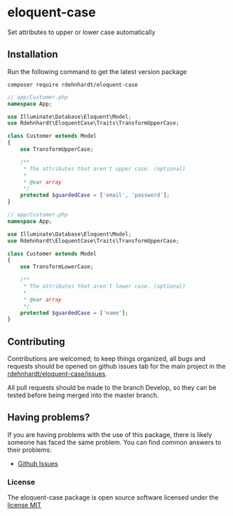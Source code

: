 # eloquent-case
Set attributes to upper or lower case automatically

## Installation

Run the following command to get the latest version package

```
composer require rdehnhardt/eloquent-case
```

```php
// app/Customer.php
namespace App;

use Illuminate\Database\Eloquent\Model;
use Rdehnhardt\EloquentCase\Traits\TransformUpperCase;

class Customer extends Model
{
    use TransformUpperCase;

    /**
     * The attributes that aren't upper case. (optional)
     *
     * @var array
     */
    protected $guardedCase = ['email', 'password'];
}
```

```php
// app/Customer.php
namespace App;

use Illuminate\Database\Eloquent\Model;
use Rdehnhardt\EloquentCase\Traits\TransformUpperCase;

class Customer extends Model
{
    use TransformLowerCase;

    /**
     * The attributes that aren't lower case. (optional)
     *
     * @var array
     */
    protected $guardedCase = ['name'];
}
```

<a name="contributing"></a>
## Contributing

Contributions are welcomed; to keep things organized, all bugs and requests should be opened on github issues tab for the main project in the [rdehnhardt/eloquent-case/issues](https://github.com/rdehnhardt/eloquent-case/issues).

All pull requests should be made to the branch Develop, so they can be tested before being merged into the master branch.

<a name="faq"></a>
## Having problems?

If you are having problems with the use of this package, there is likely someone has faced the same problem. You can find common answers to their problems:

* [Github Issues](https://github.com/rdehnhardt/eloquent-case/issues?page=1&state=closed)

<a name="license"></a>
### License

The eloquent-case package is open source software licensed under the [license MIT](http://opensource.org/licenses/MIT)

